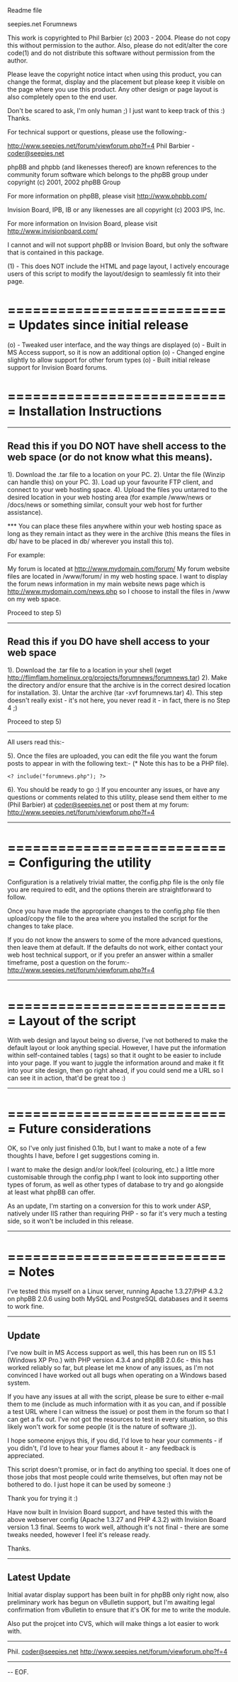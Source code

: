 Readme file

  seepies.net Forumnews

  This work is copyrighted to Phil Barbier (c) 2003 - 2004.
  Please do not copy this without permission to the author.
  Also, please do not edit/alter the core code(1) and do not
  distribute this software without permission from the author.

  Please leave the copyright notice intact when using this product,
  you can change the format, display and the placement but please keep
  it visible on the page where you use this product. Any other design
  or page layout is also completely open to the end user.

  Don't be scared to ask, I'm only human ;) I just want to keep
  track of this :) Thanks.

  For technical support or questions, please use the following:-

  http://www.seepies.net/forum/viewforum.php?f=4
  Phil Barbier - coder@seepies.net

phpBB and phpbb (and likenesses thereof) are known references to the community forum 
software which belongs to the phpBB group under copyright (c) 2001, 2002 phpBB Group

For more information on phpBB, please visit http://www.phpbb.com/

Invision Board, IPB, IB or any likenesses are all copyright (c) 2003  IPS, Inc.

For more information on Invision Board, please visit http://www.invisionboard.com/

I cannot and will not support phpBB or Invision Board, but only the software that is
contained in this package.

(1) - This does NOT include the HTML and page layout, I actively encourage
      users of this script to modify the layout/design to seamlessly fit into
      their page.

===========================
Updates since initial release
===========================

(o) - Tweaked user interface, and the way things are displayed
(o) - Built in MS Access support, so it is now an additional option
(o) - Changed engine slightly to allow support for other forum types
(o) - Built initial release support for Invision Board forums.
  
===========================
 Installation Instructions
===========================

--------------------------------------------------------------------------------------------------
Read this if you DO NOT have shell access to the web space (or do not
know what this means).
--------------------------------------------------------------------------------------------------

1). Download the .tar file to a location on your PC.
2). Untar the file (Winzip can handle this) on your PC.
3). Load up your favourite FTP client, and connect to your web hosting
    space.
4). Upload the files you untarred to the desired location in your web
    hosting area (for example /www/news or /docs/news or something similar, consult
    your web host for further assistance). 
    
*** You can place these files anywhere within your web hosting space as long as they
    remain intact as they were in the archive (this means the files in db/ have to be
    placed in db/ wherever you install this to).
    
For example:

My forum is located at http://www.mydomain.com/forum/
My forum website files are located in /www/forum/ in my web hosting space.
I want to display the forum news information in my main website news page which is
http://www.mydomain.com/news.php so I choose to install the files in /www on my web space.

Proceed to step 5)

--------------------------------------------------------------------------------------------------
Read this if you DO have shell access to your web space
--------------------------------------------------------------------------------------------------

1). Download the .tar file to a location in your shell 
    (wget http://flimflam.homelinux.org/projects/forumnews/forumnews.tar)
2). Make the directory and/or ensure that the archive is in the correct desired location for installation.
3). Untar the archive (tar -xvf forumnews.tar)
4). This step doesn't really exist - it's not here, you never read it - in fact, there is no Step 4 ;)

Proceed to step 5)

--------------------------------------------------------------------------------------------------

All users read this:-

5). Once the files are uploaded, you can edit the file you want the forum posts to appear in
    with the following text:- (* Note this has to be a PHP file).
    
    <? include("forumnews.php"); ?>
    
6). You should be ready to go :) If you encounter any issues, or have any questions or comments
    related to this utility, please send them either to me (Phil Barbier) at coder@seepies.net or
    post them at my forum: http://www.seepies.net/forum/viewforum.php?f=4

---------------------------------------------------------------------------------------------------

===========================
 Configuring the utility
===========================

Configuration is a relatively trivial matter, the config.php file is the only file you are required
to edit, and the options therein are straightforward to follow.

Once you have made the appropriate changes to the config.php file then upload/copy the file to the area
where you installed the script for the changes to take place.

If you do not know the answers to some of the more advanced questions, then leave them at default.
If the defaults do not work, either contact your web host technical support, or if you prefer an
answer within a smaller timeframe, post a question on the forum:-
http://www.seepies.net/forum/viewforum.php?f=4

---------------------------------------------------------------------------------------------------

===========================
 Layout of the script
===========================

With web design and layout being so diverse, I've not bothered to make the default layout or look
anything special. However, I have put the information within self-contained tables (<table> tags)
so that it ought to be easier to include into your page. If you want to juggle the information around
and make it fit into your site design, then go right ahead, if you could send me a URL so I can see
it in action, that'd be great too :)

---------------------------------------------------------------------------------------------------

===========================
 Future considerations
===========================

OK, so I've only just finished 0.1b, but I want to make a note of a few thoughts I have, before I
get suggestions coming in.

I want to make the design and/or look/feel (colouring, etc.) a little more customisable through the
config.php
I want to look into supporting other types of forum, as well as other types of database to try and
go alongside at least what phpBB can offer.

As an update, I'm starting on a conversion for this to work under ASP, natively under IIS rather than
requiring PHP - so far it's very much a testing side, so it won't be included in this release.

---------------------------------------------------------------------------------------------------

===========================
 Notes
===========================

I've tested this myself on a Linux server, running Apache 1.3.27/PHP 4.3.2 on phpBB 2.0.6 using both
MySQL and PostgreSQL databases and it seems to work fine.

-------
Update
-------

I've now built in MS Access support as well, this has been run on IIS 5.1 (Windows XP Pro.) with 
PHP version 4.3.4 and phpBB 2.0.6c - this has worked reliably so far, but please let me know of any
issues, as I'm not convinced I have worked out all bugs when operating on a Windows based system.

If you have any issues at all with the script, please be sure to either e-mail them to me (include as
much information with it as you can, and if possible a test URL where I can witness the issue) or post
them in the forum so that I can get a fix out. I've not got the resources to test in every situation, so
this likely won't work for some people (it is the nature of software ;)).

I hope someone enjoys this, if you did, I'd love to hear your comments - if you didn't, I'd love to hear your
flames about it - any feedback is appreciated.

This script doesn't promise, or in fact do anything too special. It does one of those jobs that most people
could write themselves, but often may not be bothered to do. I just hope it can be used by someone :)

Thank you for trying it :)

Have now built in Invision Board support, and have tested this with the above webserver config 
(Apache 1.3.27 and PHP 4.3.2) with Invision Board version 1.3 final. Seems to work well, although it's 
not final - there are some tweaks needed, however I feel it's release ready.

Thanks.

-------------
Latest Update
-------------

Initial avatar display support has been built in for phpBB only right now, also preliminary work has
begun on vBulletin support, but I'm awaiting legal confirmation from vBulletin to ensure that it's
OK for me to write the module.

Also put the projcet into CVS, which will make things a lot easier to work with.

---------------------------------------------------------------------------------------------------

Phil. <coder@seepies.net> http://www.seepies.net/forum/viewforum.php?f=4

---------------------------------------------------------------------------------------------------

-- EOF.